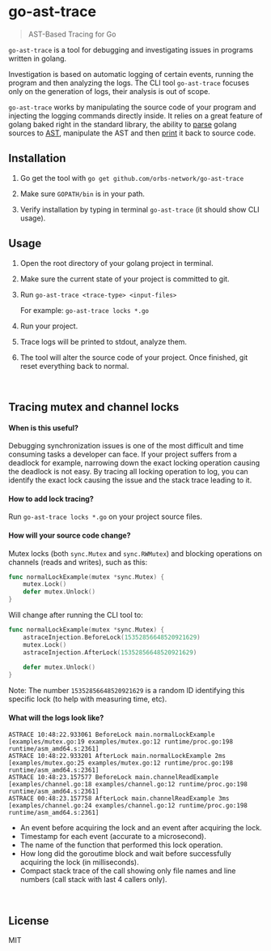 # go-ast-trace

> AST-Based Tracing for Go

`go-ast-trace` is a tool for debugging and investigating issues in programs written in golang.

Investigation is based on automatic logging of certain events, running the program and then analyzing the logs. The CLI tool `go-ast-trace` focuses only on the generation of logs, their analysis is out of scope.

`go-ast-trace` works by manipulating the source code of your program and injecting the logging commands directly inside. It relies on a great feature of golang baked right in the standard library, the ability to [parse](https://golang.org/pkg/go/parser) golang sources to [AST](https://en.wikipedia.org/wiki/Abstract_syntax_tree), manipulate the AST and then [print](https://golang.org/pkg/go/printer) it back to source code.

## Installation

1. Go get the tool with `go get github.com/orbs-network/go-ast-trace`

2. Make sure `GOPATH/bin` is in your path.

3. Verify installation by typing in terminal `go-ast-trace` (it should show CLI usage).

## Usage

1. Open the root directory of your golang project in terminal.

2. Make sure the current state of your project is committed to git.

3. Run `go-ast-trace <trace-type> <input-files>`

    For example: `go-ast-trace locks *.go`
    
4. Run your project.

5. Trace logs will be printed to stdout, analyze them.

6. The tool will alter the source code of your project. Once finished, git reset everything back to normal.

&nbsp;
## Tracing mutex and channel locks

#### When is this useful?

Debugging synchronization issues is one of the most difficult and time consuming tasks a developer can face. If your project suffers from a deadlock for example, narrowing down the exact locking operation causing the deadlock is not easy. By tracing all locking operation to log, you can identify the exact lock causing the issue and the stack trace leading to it.

#### How to add lock tracing?

Run `go-ast-trace locks *.go` on your project source files.

#### How will your source code change?

Mutex locks (both `sync.Mutex` and `sync.RWMutex`) and blocking operations on channels (reads and writes), such as this:

```go
func normalLockExample(mutex *sync.Mutex) {
	mutex.Lock()
	defer mutex.Unlock()
}
```

Will change after running the CLI tool to:

```go
func normalLockExample(mutex *sync.Mutex) {
	astraceInjection.BeforeLock(15352856648520921629)
	mutex.Lock()
	astraceInjection.AfterLock(15352856648520921629)
	
	defer mutex.Unlock()
}
```

Note: The number `15352856648520921629` is a random ID identifying this specific lock (to help with measuring time, etc).

#### What will the logs look like?

```cgo
ASTRACE 10:48:22.933061 BeforeLock main.normalLockExample [examples/mutex.go:19 examples/mutex.go:12 runtime/proc.go:198 runtime/asm_amd64.s:2361]
ASTRACE 10:48:22.933201 AfterLock main.normalLockExample 2ms [examples/mutex.go:25 examples/mutex.go:12 runtime/proc.go:198 runtime/asm_amd64.s:2361]
ASTRACE 10:48:23.157577 BeforeLock main.channelReadExample [examples/channel.go:18 examples/channel.go:12 runtime/proc.go:198 runtime/asm_amd64.s:2361]
ASTRACE 00:48:23.157758 AfterLock main.channelReadExample 3ms [examples/channel.go:24 examples/channel.go:12 runtime/proc.go:198 runtime/asm_amd64.s:2361]
```

* An event before acquiring the lock and an event after acquiring the lock.
* Timestamp for each event (accurate to a microsecond).
* The name of the function that performed this lock operation.
* How long did the goroutime block and wait before successfully acquiring the lock (in milliseconds).
* Compact stack trace of the call showing only file names and line numbers (call stack with last 4 callers only).

&nbsp;
## License
MIT
